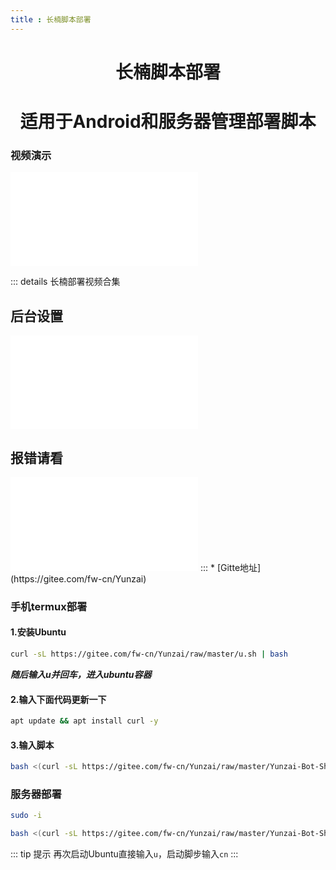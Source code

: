 ```yaml
---
title : 长楠脚本部署
---
```

<div align="center">

# 长楠脚本部署
# 适用于Android和服务器管理部署脚本


</div>


### 视频演示
<iframe src="//player.bilibili.com/player.html?aid=648830745&bvid=BV1Fe4y1K7Jn&cid=925020937&page=1" scrolling="no" border="0" frameborder="no" framespacing="0" allowfullscreen="true"> </iframe>

::: details 长楠部署视频合集
## 后台设置
<iframe src="//player.bilibili.com/player.html?aid=648830745&bvid=BV1Fe4y1K7Jn&cid=925996052&page=3" scrolling="no" border="0" frameborder="no" framespacing="0" allowfullscreen="true"> </iframe>

## 报错请看
<iframe src="//player.bilibili.com/player.html?aid=648830745&bvid=BV1Fe4y1K7Jn&cid=927949123&page=4" scrolling="no" border="0" frameborder="no" framespacing="0" allowfullscreen="true"> </iframe>
:::
* [Gitte地址](https://gitee.com/fw-cn/Yunzai)

### 手机termux部署
#### 1.安装Ubuntu

```sh
curl -sL https://gitee.com/fw-cn/Yunzai/raw/master/u.sh | bash
```
***随后输入u并回车，进入ubuntu容器***
#### 2.输入下面代码更新一下
```sh
apt update && apt install curl -y
```
#### 3.输入脚本
```sh
bash <(curl -sL https://gitee.com/fw-cn/Yunzai/raw/master/Yunzai-Bot-Shell.sh)
```

### 服务器部署

```sh
sudo -i
```
```sh
bash <(curl -sL https://gitee.com/fw-cn/Yunzai/raw/master/Yunzai-Bot-Shell.sh)
```

::: tip 提示
再次启动Ubuntu直接输入`u`，启动脚步输入`cn`
:::